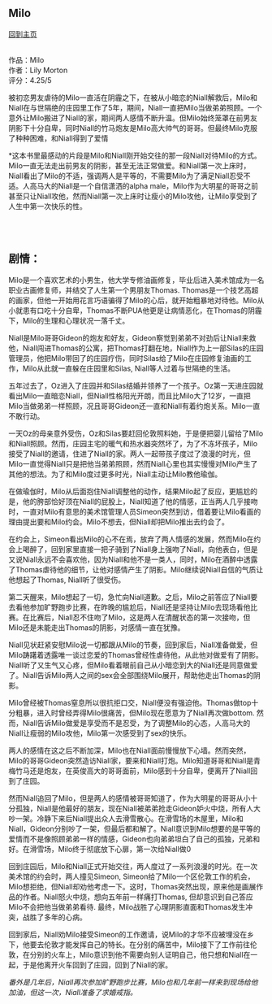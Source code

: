 ## Milo
[回到主页](https://boheme130.github.io/Fiction.git.io/)
<br>
<br>


作品：Milo <br>
作者：Lily Morton <br>
评分：4.25/5 <br>

被初恋男友虐待的Milo一直活在阴霾之下，在被从小暗恋的Niall解救后，Milo和Niall在与世隔绝的庄园里工作了5年，期间，Niall一直把Milo当做弟弟照顾。一个意外让Milo搬进了Niall的家，期间两人感情不断升温。但Milo始终笼罩在前男友阴影下十分自卑，同时Niall的竹马炮友是Milo高大帅气的哥哥。但最终Milo克服了种种困难，和Niall得到了爱情

*这本书里最感动的片段是Milo和Niall刚开始交往的那一段Niall对待Milo的方式。Milo一直无法走出前男友的阴影，甚至无法正常做爱。和Niall第一次上床时，Niall看出了Milo的不适，强调两人是平等的，不需要Milo为了满足Niall忍受不适。人高马大的Niall是一个自信潇洒的alpha male，Milo作为大明星的哥哥之前甚至只让Niall攻他，然而Niall第一次上床时让瘦小的Milo攻他，让Milo享受到了人生中第一次快乐的性。

<br>
<br>

## 剧情：
Milo是一个喜欢艺术的小男生，他大学专修油画修复，毕业后进入美术馆成为一名职业古画修复师，并结交了人生第一个男朋友Thomas. Thomas是一个技艺高超的画家，但他一开始用花言巧语骗得了Milo的心后，就开始粗暴地对待他。Milo从小就患有口吃十分自卑，Thomas不断PUA他更是让病情恶化，在Thomas的阴霾下，Milo的生理和心理状况一落千丈。

Niall是Milo哥哥Gideon的炮友和好友，Gideon察觉到弟弟不对劲后让Niall来救他，Niall闯进Thomas的公寓，把Thomas打翻在地，Niall作为上一部Silas的庄园管理员，他把Milo带回了的庄园疗伤，同时Silas给了Milo在庄园修复油画的工作，Milo从此就一直躲在庄园里和Silas, Niall等人过着与世隔绝的生活。

五年过去了，Oz进入了庄园并和Silas结婚并领养了一个孩子。Oz第一天进庄园就看出Milo一直暗恋Niall，但Niall性格阳光开朗，而且比Milo大了12岁，一直把Milo当做弟弟一样照顾，况且哥哥Gideon还一直和Niall有着约炮关系。Milo一直不敢行动。

一天Oz的母亲意外受伤，Oz和Silas要赶回伦敦照料她，于是便把婴儿留给了Milo和Niall照顾。然而，庄园主宅的暖气和热水器突然坏了，为了不冻坏孩子，Milo接受了Niall的邀请，住进了Niall的家。两人一起带孩子度过了浪漫的时光，但Milo一直觉得Niall只是把他当弟弟照顾，然而Niall心里也其实慢慢对Milo产生了其他的想法。为了和Milo度过更多时光，Niall主动让Milo教他瑜伽。

在做瑜伽时，Milo从后面抱住Niall调整他的动作，结果Milo起了反应，更尴尬的是，他的胯部恰好顶在Niall的屁股上，Niall知道了他的情感，正当两人几乎接吻时，一直对Milo有意思的美术馆管理人员Simeon突然到访，借着要让Milo看画的理由提出要和Milo约会。Milo不想去，但Niall却把Milo推出去约会了。

在约会上，Simeon看出Milo的心不在焉，放弃了两人情感的发展，然而Milo在约会上喝醉了，回到家里直接一把子骑到了Niall身上强吻了Niall，向他表白，但是又说Niall永远不会喜欢他，因为Niall和他不是一类人，同时，Milo在酒醉中透露了Thomas虐待他的细节，让他对感情产生了阴影。Milo继续说Niall自信的气质让他想起了Thomas, Niall听了很受伤。

第二天醒来，Milo想起了一切，急忙向Niall道歉。之后，Milo之前答应了Niall要去看他参加旷野跑步比赛，在昨晚的尴尬后，Niall还是坚持让Milo去现场看他比赛。在比赛后，Niall忍不住吻了Milo，这是两人在清醒状态的第一次接吻，但Milo还是未能走出Thomas的阴影，对感情一直在犹豫。

Niall见状赶紧安慰Milo说一切都跟从Milo的节奏，回到家后，Niall准备做爱，但Milo踌躇着透露唯一谈过恋爱的Thomas曾经性虐待他，从此他对做爱有了阴影。Niall听了又生气又心疼，但Milo看着眼前自己从小暗恋到大的Niall还是同意做爱了。Niall告诉Milo两人之间的sex会全部围绕Milo展开，帮助他走出Thomas的阴影。

Milo曾经被Thomas窒息所以很抗拒口交，Niall便没有强迫他。Thomas做top十分粗暴，进入时曾经弄得Milo很痛苦，但Milo现在愿意为了Niall再次做bottom. 然而，Niall告诉Milo做爱是享受而不是忍受，为了调整Milo的心态，人高马大的Niall让瘦弱的Milo攻他，Milo第一次感受到了sex的快乐。

两人的感情在这之后不断加深，Milo也在Niall面前慢慢放下心墙。然而突然，Milo的哥哥Gideon突然造访Niall家，要来和Niall打炮。Milo知道哥哥和Niall是青梅竹马还是炮友，在英俊高大的哥哥面前，Milo感到十分自卑，便离开了Niall回到了庄园。

然而Niall追回了Milo，但是两人的感情被哥哥知道了，作为大明星的哥哥从小十分孤独，Niall是他最好的朋友，现在Niall被弟弟抢走Gideon妒火中烧，所有人大吵一架。冷静下来后Niall提出众人去滑雪散心。在滑雪场的木屋里，Milo和Niall，Gideon分别吵了一架，但最后都和解了。Niall意识到Milo想要的是平等的爱情而不是像照顾弟弟一样的情感，Gideon也向弟弟坦白了自己的孤独，兄弟和好。在滑雪场，Milo终于彻底放下心扉，第一次给Niall做0

回到庄园后，Milo和Niall正式开始交往，两人度过了一系列浪漫的时光。在一次美术馆的约会时，两人撞见Simeon, Simeon给了Milo一个区伦敦工作的机会，Milo想拒绝，但Niall却劝他考虑一下。这时，Thomas突然出现，原来他是画展作品的作者。Niall怒火中烧，想向五年前一样痛打Thomas, 但却意识到自己答应Milo不会把他当做弟弟看待. 最终，Milo战胜了心理阴影直面和Thomas发生冲突，战胜了多年的心病。

回到家后，Niall劝Milo接受Simeon的工作邀请，说Milo的才华不应被埋没在乡下，他要去伦敦才能发挥自己的特长。在分别的痛苦中，Milo接下了工作前往伦敦，在分别的火车上，Milo意识到他不需要向别人证明自己，他只想和Niall在一起，于是他离开火车回到了庄园，回到了Niall的家。

*番外是几年后，Niall再次参加旷野跑步比赛，Milo也和几年前一样来到现场给他加油，但这一次，Niall准备了求婚戒指。*
